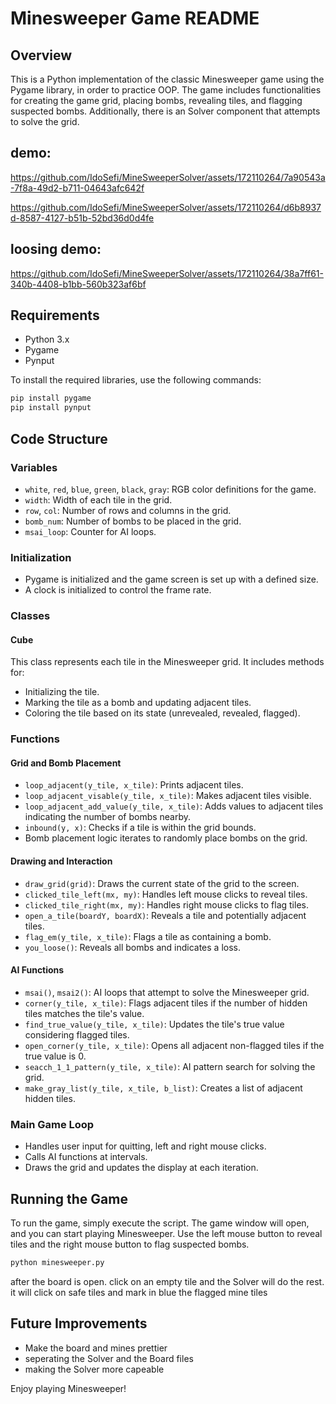 # Minesweeper Game README

## Overview

This is a Python implementation of the classic Minesweeper game using the Pygame library, in order to practice OOP.
The game includes functionalities for creating the game grid, placing bombs, revealing tiles, and flagging suspected bombs. Additionally, there is an Solver component that attempts to solve the grid.

## demo:


https://github.com/IdoSefi/MineSweeperSolver/assets/172110264/7a90543a-7f8a-49d2-b711-04643afc642f

https://github.com/IdoSefi/MineSweeperSolver/assets/172110264/d6b8937d-8587-4127-b51b-52bd36d0d4fe

## loosing demo:


https://github.com/IdoSefi/MineSweeperSolver/assets/172110264/38a7ff61-340b-4408-b1bb-560b323af6bf




## Requirements

- Python 3.x
- Pygame
- Pynput

To install the required libraries, use the following commands:

```bash
pip install pygame
pip install pynput
```

## Code Structure

### Variables

- `white`, `red`, `blue`, `green`, `black`, `gray`: RGB color definitions for the game.
- `width`: Width of each tile in the grid.
- `row`, `col`: Number of rows and columns in the grid.
- `bomb_num`: Number of bombs to be placed in the grid.
- `msai_loop`: Counter for AI loops.

### Initialization

- Pygame is initialized and the game screen is set up with a defined size.
- A clock is initialized to control the frame rate.

### Classes

#### Cube

This class represents each tile in the Minesweeper grid. It includes methods for:
- Initializing the tile.
- Marking the tile as a bomb and updating adjacent tiles.
- Coloring the tile based on its state (unrevealed, revealed, flagged).

### Functions

#### Grid and Bomb Placement

- `loop_adjacent(y_tile, x_tile)`: Prints adjacent tiles.
- `loop_adjacent_visable(y_tile, x_tile)`: Makes adjacent tiles visible.
- `loop_adjacent_add_value(y_tile, x_tile)`: Adds values to adjacent tiles indicating the number of bombs nearby.
- `inbound(y, x)`: Checks if a tile is within the grid bounds.
- Bomb placement logic iterates to randomly place bombs on the grid.

#### Drawing and Interaction

- `draw_grid(grid)`: Draws the current state of the grid to the screen.
- `clicked_tile_left(mx, my)`: Handles left mouse clicks to reveal tiles.
- `clicked_tile_right(mx, my)`: Handles right mouse clicks to flag tiles.
- `open_a_tile(boardY, boardX)`: Reveals a tile and potentially adjacent tiles.
- `flag_em(y_tile, x_tile)`: Flags a tile as containing a bomb.
- `you_loose()`: Reveals all bombs and indicates a loss.

#### AI Functions

- `msai()`, `msai2()`: AI loops that attempt to solve the Minesweeper grid.
- `corner(y_tile, x_tile)`: Flags adjacent tiles if the number of hidden tiles matches the tile's value.
- `find_true_value(y_tile, x_tile)`: Updates the tile's true value considering flagged tiles.
- `open_corner(y_tile, x_tile)`: Opens all adjacent non-flagged tiles if the true value is 0.
- `seacch_1_1_pattern(y_tile, x_tile)`: AI pattern search for solving the grid.
- `make_gray_list(y_tile, x_tile, b_list)`: Creates a list of adjacent hidden tiles.

### Main Game Loop

- Handles user input for quitting, left and right mouse clicks.
- Calls AI functions at intervals.
- Draws the grid and updates the display at each iteration.

## Running the Game

To run the game, simply execute the script. The game window will open, and you can start playing Minesweeper. Use the left mouse button to reveal tiles and the right mouse button to flag suspected bombs.

```bash
python minesweeper.py
```

after the board is open. click on an empty tile and the Solver will do the rest. it will click on safe tiles and mark in blue the flagged mine tiles

## Future Improvements

- Make the board and mines prettier
- seperating the Solver and the Board files
- making the Solver more capeable

Enjoy playing Minesweeper!
